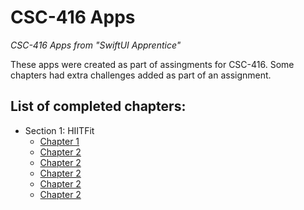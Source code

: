 # CSC-416 Apps
*CSC-416 Apps from "SwiftUI Apprentice"*

These apps were created as part of assingments for CSC-416. 
Some chapters had extra challenges added as part of an assignment.

## List of completed chapters:
* Section 1: HIITFit
  * [Chapter 1](https://github.com/quinn-brittain/csc-416-apps/tree/chapter1/)
  * [Chapter 2](https://github.com/quinn-brittain/csc-416-apps/tree/chapter2/)
  * [Chapter 2](https://github.com/quinn-brittain/csc-416-apps/tree/chapter3/)
  * [Chapter 2](https://github.com/quinn-brittain/csc-416-apps/tree/chapter4/)
  * [Chapter 2](https://github.com/quinn-brittain/csc-416-apps/tree/chapter5/)
  * [Chapter 2](https://github.com/quinn-brittain/csc-416-apps/tree/chapter6/)
